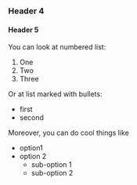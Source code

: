 ### Header 4

#### Header 5

You can look at numbered list:

1. One
2. Two
3. Three

Or at list marked with bullets:

- first
- second

Moreover, you can do cool things like

- option1
- option 2
  - sub-option 1
  - sub-option 2
